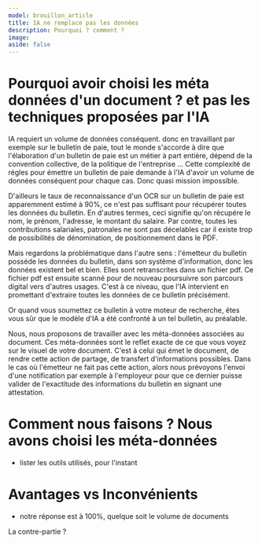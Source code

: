 ```yaml
---
model: brouillon_article
title: IA ne remplace pas les données
description: Pourquoi ? comment ?
image: 
aside: false
---
```


# Pourquoi avoir choisi les méta données d'un document ? et pas les techniques proposées par l'IA
IA requiert un volume de données conséquent.
donc en travaillant par exemple sur le bulletin de paie, tout le monde s'accorde à dire que l'élaboration d'un bulletin de paie est un métier à part entière, dépend de la convention collective, de la politique de l'entreprise ...
Cette complexité de régles pour émettre un bulletin de paie demande à l'IA d'avoir un volume de données conséquent pour chaque cas.
Donc quasi mission impossible.

D'ailleurs le taux de reconnaissance d'un OCR sur un bulletin de paie est apparemment estimé à 90%, ce n'est pas suffisant pour récupérer toutes les données du bulletin. En d'autres termes, ceci signifie qu'on récupére le nom, le prénom, l'adresse, le montant du salaire. Par contre, toutes les contributions salariales, patronales ne sont pas décelables car il existe trop de possibilités de dénomination, de positionnement dans le PDF.

Mais regardons la problématique dans l'autre sens : l'émetteur du bulletin posséde les données du bulletin, dans son système d'information, donc les données existent bel et bien. Elles sont retranscrites dans un fichier pdf.
Ce fichier pdf est ensuite scanné pour de nouveau poursuivre son parcours digital vers d'autres usages.
C'est à ce niveau, que l'IA intervient en promettant d'extraire toutes les données de ce bulletin précisément.

Or quand vous soumettez ce bulletin à votre moteur de recherche, êtes vous sûr que le modèle d'IA a été confronté à un tel bulletin, au préalable.

Nous, nous proposons de travailler avec les méta-données associées au document. Ces méta-données sont le reflet exacte de ce que vous voyez sur le visuel de votre document.
C'est à celui qui émet le document, de rendre cette action de partage, de transfert d'informations possibles.
Dans le cas où l'émetteur ne fait pas cette action, alors nous prévoyons l'envoi d'une notification par exemple à l'employeur pour que ce dernier puisse valider de l'exactitude des informations du bulletin en signant une attestation.



# Comment nous faisons ? Nous avons choisi les méta-données


- lister les outils utilisés, pour l'instant



# Avantages vs Inconvénients
+ notre réponse est à 100%, quelque soit le volume de documents


La contre-partie ?



